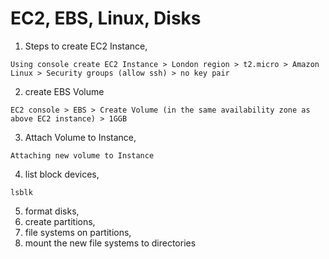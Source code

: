 # EC2, EBS, Linux, Disks
1. Steps to create EC2 Instance,
```
Using console create EC2 Instance > London region > t2.micro > Amazon Linux > Security groups (allow ssh) > no key pair
```
2. create EBS Volume
```
EC2 console > EBS > Create Volume (in the same availability zone as above EC2 instance) > 1GGB
```
3. Attach Volume to Instance,
```
Attaching new volume to Instance
```
4. list block devices,
```
lsblk
```
5. format disks,
6. create partitions,
7. file systems on partitions,
8. mount the new file systems to directories
